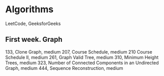 # Algorithms
LeetCode, GeeksforGeeks

## First week. Graph

133, Clone Graph, medium
207, Course Schedule, medium
210	 Course Schedule II, medium
261, Graph Valid Tree, medium
310, Minimum Height Trees, medium
323, Number of Connected Components in an Undirected Graph, medium
444, Sequence Reconstruction, medium

